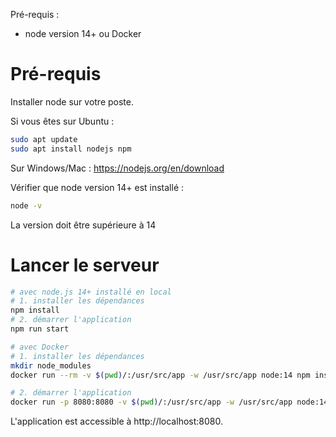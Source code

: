
Pré-requis :
* node version 14+ ou Docker

# Pré-requis

Installer node sur votre poste.

Si vous êtes sur Ubuntu : 

```sh
sudo apt update
sudo apt install nodejs npm
```

Sur Windows/Mac : https://nodejs.org/en/download

Vérifier que node version 14+ est installé :

```sh
node -v
```
La version doit être supérieure à 14

# Lancer le serveur

```sh
# avec node.js 14+ installé en local
# 1. installer les dépendances
npm install
# 2. démarrer l'application
npm run start

# avec Docker
# 1. installer les dépendances
mkdir node_modules
docker run --rm -v $(pwd)/:/usr/src/app -w /usr/src/app node:14 npm install

# 2. démarrer l'application
docker run -p 8080:8080 -v $(pwd)/:/usr/src/app -w /usr/src/app node:14 npm run start
```

L'application est accessible à http://localhost:8080.
